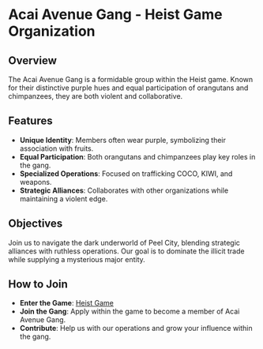 # Acai Avenue Gang - Heist Game Organization

## Overview

The Acai Avenue Gang is a formidable group within the Heist game. Known for their distinctive purple hues and equal participation of orangutans and chimpanzees, they are both violent and collaborative.

## Features

- **Unique Identity**: Members often wear purple, symbolizing their association with fruits.
- **Equal Participation**: Both orangutans and chimpanzees play key roles in the gang.
- **Specialized Operations**: Focused on trafficking COCO, KIWI, and weapons.
- **Strategic Alliances**: Collaborates with other organizations while maintaining a violent edge.

## Objectives

Join us to navigate the dark underworld of Peel City, blending strategic alliances with ruthless operations. Our goal is to dominate the illicit trade while supplying a mysterious major entity.

## How to Join

- **Enter the Game**: [Heist Game](https://theheist.game/)
- **Join the Gang**: Apply within the game to become a member of Acai Avenue Gang.
- **Contribute**: Help us with our operations and grow your influence within the gang.
